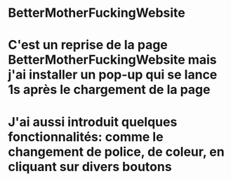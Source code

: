 # BetterMotherFuckingWebsite
# C'est un reprise de la page BetterMotherFuckingWebsite mais j'ai installer un pop-up qui se lance 1s après le chargement de la page
# J'ai aussi introduit quelques fonctionnalités: comme le changement de police, de coleur, en cliquant sur divers boutons
